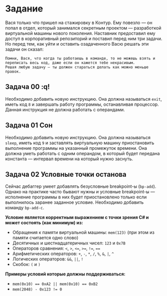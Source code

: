 # Задание
Вася только что пришел на стажировку в Контур. Ему повезло — он попал в отдел, который занимался секретным проектом — разработкой виртуальной машины нового поколения.
Наставник предоставил ему доступ в корпоративный репозиторий и поставил перед ним три задачи.
Но перед тем, как уйти и оставить озадаченного Васю решать эти задачи он сказал:
```
Помни, Вася, что когда ты работаешь в команде, то не можешь взять и переписать весь код, даже если он кажется тебе некрасивым. 
Решая любую задачу — ты должен стараться делать как можно меньше правок.
```

## Задача 00    :q!
Необходимо добавить новую инструкцию. Она должна называться `exit`, иметь код `8` и завершать работу программы, останавливая процессор.
Данная инструкция не должна работать с операндами.

## Задача 01    Сон
Необходимо добавить новую инструкцию. Она должна называться `sleep`, иметь код `9` и заставлять виртуальную машину приостановить выполнение программы на указанный промежуток времени.
Она должна уметь работать с одним операндом, в который будет передана константа — интервал времени на который нужно заснуть.

## Задача 02    Условные точки останова
Сейчас дебаггер умеет добавлять безусловные breakpoint-ы (`bp-add`). Однако на практике часто бывают нужны и условные breakpoint-ы — исполнение программы в них будет приостановлено только если выполнилось заранее заданное условие. 
Необходимо добавить команду `bp-add-c`.

**Условие является корректным выражением с точки зрения C# и может состоять (как минимум) из:**
- Обращения к памяти виртуальной машины: `mem(123)` (при этом из памяти считается одно слово)
- Десятичных и шестнадцатеричных чисел: `123` и `0x7B`
- Операторов сравнения: `<`, `>`, `<=`, `>=`, `!=`, `==`
- Арифметических операторов: `+`, `-`, `*`, `/`, `%`, `&`, `|`, `^`
- Логических операторов: `&&`, `||`, `!`
- Скобок: `(` и `)`

**Примеры условий которые должны поддерживаться:**
- `mem(0x10) == 0xA2 || mem(0x10) == 0xB2`
- `mem(2048) - 0x123 != 0`